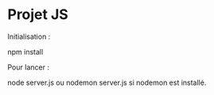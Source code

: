 # Projet JS
 
Initialisation :

npm install

Pour lancer :

node server.js ou nodemon server.js si nodemon est installé.
